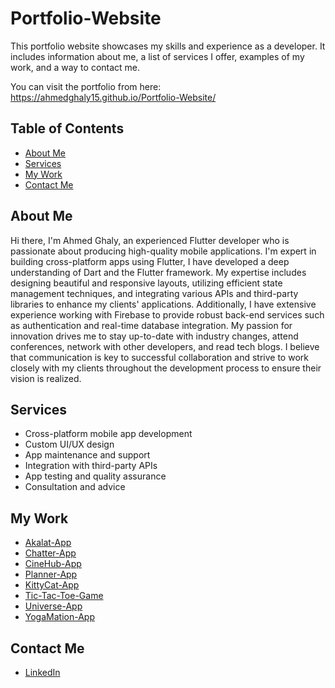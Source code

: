 # Portfolio-Website

This portfolio website showcases my skills and experience as a developer. It includes information about me, a list of services I offer, examples of my work, and a way to contact me.

You can visit the portfolio from here: https://ahmedghaly15.github.io/Portfolio-Website/

## Table of Contents

- [About Me](#about-me)
- [Services](#services)
- [My Work](#my-work)
- [Contact Me](#contact-me)

## About Me

Hi there, I'm Ahmed Ghaly, an experienced Flutter developer who is passionate about producing high-quality mobile applications. I'm expert in building cross-platform apps using Flutter, I have developed a deep understanding of Dart and the Flutter framework. My expertise includes designing beautiful and responsive layouts, utilizing efficient state management techniques, and integrating various APIs and third-party libraries to enhance my clients' applications. Additionally, I have extensive experience working with Firebase to provide robust back-end services such as authentication and real-time database integration. My passion for innovation drives me to stay up-to-date with industry changes, attend conferences, network with other developers, and read tech blogs. I believe that communication is key to successful collaboration and strive to work closely with my clients throughout the development process to ensure their vision is realized.

## Services

- Cross-platform mobile app development
- Custom UI/UX design
- App maintenance and support
- Integration with third-party APIs
- App testing and quality assurance
- Consultation and advice

## My Work

- [Akalat-App](https://github.com/ahmedghaly15/Akalat-App)
- [Chatter-App](https://github.com/ahmedghaly15/Chatter-App)
- [CineHub-App](https://github.com/ahmedghaly15/CineHub-App)
- [Planner-App](https://github.com/ahmedghaly15/To-Do-Planner-App)
- [KittyCat-App](https://github.com/ahmedghaly15/KittyCat-App)
- [Tic-Tac-Toe-Game](https://github.com/ahmedghaly15/Tic-Tac-Toe-Game)
- [Universe-App](https://github.com/ahmedghaly15/Universe-App)
- [YogaMation-App](https://github.com/ahmedghaly15/YogaMation-App)

## Contact Me

- [LinkedIn](https://www.linkedin.com/in/ahmed-ghaly15/)
